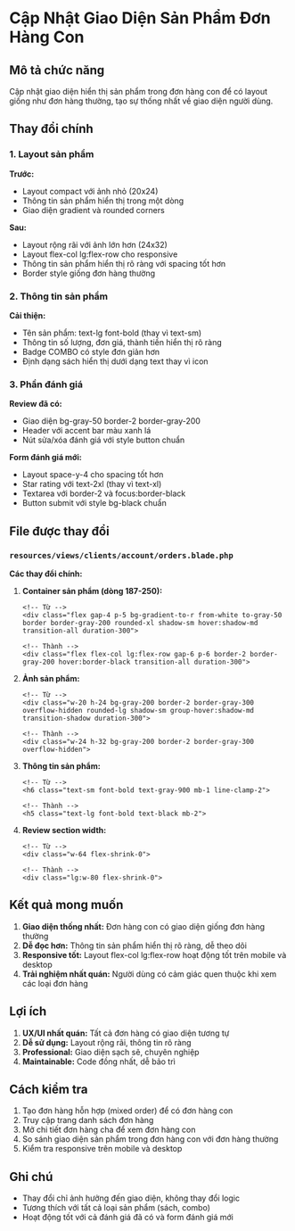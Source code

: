 # Cập Nhật Giao Diện Sản Phẩm Đơn Hàng Con

## Mô tả chức năng
Cập nhật giao diện hiển thị sản phẩm trong đơn hàng con để có layout giống như đơn hàng thường, tạo sự thống nhất về giao diện người dùng.

## Thay đổi chính

### 1. Layout sản phẩm
**Trước:**
- Layout compact với ảnh nhỏ (20x24)
- Thông tin sản phẩm hiển thị trong một dòng
- Giao diện gradient và rounded corners

**Sau:**
- Layout rộng rãi với ảnh lớn hơn (24x32)
- Layout flex-col lg:flex-row cho responsive
- Thông tin sản phẩm hiển thị rõ ràng với spacing tốt hơn
- Border style giống đơn hàng thường

### 2. Thông tin sản phẩm
**Cải thiện:**
- Tên sản phẩm: text-lg font-bold (thay vì text-sm)
- Thông tin số lượng, đơn giá, thành tiền hiển thị rõ ràng
- Badge COMBO có style đơn giản hơn
- Định dạng sách hiển thị dưới dạng text thay vì icon

### 3. Phần đánh giá
**Review đã có:**
- Giao diện bg-gray-50 border-2 border-gray-200
- Header với accent bar màu xanh lá
- Nút sửa/xóa đánh giá với style button chuẩn

**Form đánh giá mới:**
- Layout space-y-4 cho spacing tốt hơn
- Star rating với text-2xl (thay vì text-xl)
- Textarea với border-2 và focus:border-black
- Button submit với style bg-black chuẩn

## File được thay đổi

### `resources/views/clients/account/orders.blade.php`

**Các thay đổi chính:**

1. **Container sản phẩm (dòng 187-250):**
   ```blade
   <!-- Từ -->
   <div class="flex gap-4 p-5 bg-gradient-to-r from-white to-gray-50 border border-gray-200 rounded-xl shadow-sm hover:shadow-md transition-all duration-300">
   
   <!-- Thành -->
   <div class="flex flex-col lg:flex-row gap-6 p-6 border-2 border-gray-200 hover:border-black transition-all duration-300">
   ```

2. **Ảnh sản phẩm:**
   ```blade
   <!-- Từ -->
   <div class="w-20 h-24 bg-gray-200 border-2 border-gray-300 overflow-hidden rounded-lg shadow-sm group-hover:shadow-md transition-shadow duration-300">
   
   <!-- Thành -->
   <div class="w-24 h-32 bg-gray-200 border-2 border-gray-300 overflow-hidden">
   ```

3. **Thông tin sản phẩm:**
   ```blade
   <!-- Từ -->
   <h6 class="text-sm font-bold text-gray-900 mb-1 line-clamp-2">
   
   <!-- Thành -->
   <h5 class="text-lg font-bold text-black mb-2">
   ```

4. **Review section width:**
   ```blade
   <!-- Từ -->
   <div class="w-64 flex-shrink-0">
   
   <!-- Thành -->
   <div class="lg:w-80 flex-shrink-0">
   ```

## Kết quả mong muốn

1. **Giao diện thống nhất:** Đơn hàng con có giao diện giống đơn hàng thường
2. **Dễ đọc hơn:** Thông tin sản phẩm hiển thị rõ ràng, dễ theo dõi
3. **Responsive tốt:** Layout flex-col lg:flex-row hoạt động tốt trên mobile và desktop
4. **Trải nghiệm nhất quán:** Người dùng có cảm giác quen thuộc khi xem các loại đơn hàng

## Lợi ích

1. **UX/UI nhất quán:** Tất cả đơn hàng có giao diện tương tự
2. **Dễ sử dụng:** Layout rộng rãi, thông tin rõ ràng
3. **Professional:** Giao diện sạch sẽ, chuyên nghiệp
4. **Maintainable:** Code đồng nhất, dễ bảo trì

## Cách kiểm tra

1. Tạo đơn hàng hỗn hợp (mixed order) để có đơn hàng con
2. Truy cập trang danh sách đơn hàng
3. Mở chi tiết đơn hàng cha để xem đơn hàng con
4. So sánh giao diện sản phẩm trong đơn hàng con với đơn hàng thường
5. Kiểm tra responsive trên mobile và desktop

## Ghi chú

- Thay đổi chỉ ảnh hưởng đến giao diện, không thay đổi logic
- Tương thích với tất cả loại sản phẩm (sách, combo)
- Hoạt động tốt với cả đánh giá đã có và form đánh giá mới